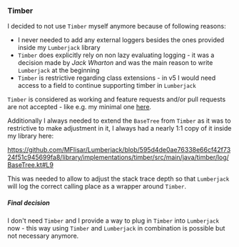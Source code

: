 ### Timber

I decided to not use `Timber` myself anymore because of following reasons:

* I never needed to add any external loggers besides the ones provided inside my `Lumberjack` library
* `Timber` does explicitly rely on non lazy evaluating logging - it was a decision made by *Jack Wharton* and was the main reason to write `Lumberjack` at the beginning
* `Timber` is restrictive regarding class extensions - in v5 I would need access to a field to continue supporting timber in `Lumberjack`

`Timber` is considered as working and feature requests and/or pull requests are not accepted - like e.g. my minimal one [here](https://github.com/JakeWharton/timber/issues/477).

Additionally I always needed to extend the `BaseTree` from `Timber` as it was to restrictive to make adjustment in it, I always had a nearly 1:1 copy of it inside my library here:

https://github.com/MFlisar/Lumberjack/blob/595d4de0ae76338e66cf42f7324f51c945699fa8/library/implementations/timber/src/main/java/timber/log/BaseTree.kt#L9

This was needed to allow to adjust the stack trace depth so that `Lumberjack` will log the correct calling place as a wrapper around `Timber`.

##### Final decision

I don't need `Timber` and I provide a way to plug in `Timber` into `Lumberjack` now - this way using `Timber` and `Lumberjack` in combination is possible but not necessary anymore.
